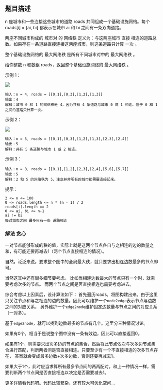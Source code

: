 ## 题目描述
n 座城市和一些连接这些城市的道路 roads 共同组成一个基础设施网络。每个 roads[i] = [ai, bi] 都表示在城市 ai 和 bi 之间有一条双向道路。

两座不同城市构成的 城市对 的 网络秩 定义为：与这两座城市 直接 相连的道路总数。如果存在一条道路直接连接这两座城市，则这条道路只计算 一次 。

整个基础设施网络的 最大网络秩 是所有不同城市对中的 最大网络秩 。

给你整数 n 和数组 roads，返回整个基础设施网络的 最大网络秩 。

示例 1：

![](https://assets.leetcode-cn.com/aliyun-lc-upload/uploads/2020/10/11/ex1.png)
```
输入：n = 4, roads = [[0,1],[0,3],[1,2],[1,3]]
输出：4
解释：城市 0 和 1 的网络秩是 4，因为共有 4 条道路与城市 0 或 1 相连。位于 0 和 1 之间的道路只计算一次。
```
示例 2：

![](https://assets.leetcode-cn.com/aliyun-lc-upload/uploads/2020/10/11/ex2.png)
```
输入：n = 5, roads = [[0,1],[0,3],[1,2],[1,3],[2,3],[2,4]]
输出：5
解释：共有 5 条道路与城市 1 或 2 相连。
```
示例 3：
```
输入：n = 8, roads = [[0,1],[1,2],[2,3],[2,4],[5,6],[5,7]]
输出：5
解释：2 和 5 的网络秩为 5，注意并非所有的城市都需要连接起来。
```

提示：
```
2 <= n <= 100
0 <= roads.length <= n * (n - 1) / 2
roads[i].length == 2
0 <= ai, bi <= n-1
ai != bi
每对城市之间 最多只有一条 道路相连
```

### 解法 贪心
一对节点能够形成的秩的值，实际上就是这两个节点各自与之相连的边的数量之和，有可能还要再减去1（两个节点直接相连的情况）。

自然，泛泛来说，要求整个图中的全局最大秩，就只要求出相连边数最多的节点即可。

当然这其中还有很多细节要考虑。
比如当相连边数最大的节点只有一个时，就需要考虑次多的节点。
而两个节点之间是否直接相连也需要考虑进去。

综合考虑以上因素后，设计算法如下：
首先遍历roads，将图构建出来。由于这里只关注节点和与之相连的边的数量，因此可以维护一个`node2edge`表示节点与边数之间的对应关系，
另外维护一个`edge2node`维护固定边数量与节点之间的对应关系（一对多）。

基于`edge2node`，就可以找到边数最多的节点有几个。这里分三种情况讨论。

如果有0个，相当于是说整个图中没有一条有效边，因此可以直接返回0。

如果有1个，则需要求出次多边的节点的集合，然后将此节点依次与次多边节点集合进行匹配，判断两者间是否直接相连。只要至少有一个不直接相连的次多节点存在，
答案就会变成最多边数+次多边数，否则还要再减去1。

如果大于1个，此时应当求算所有最多节点间的两两配对。和上一种情况一样，需要判断两个节点间是否直接相连以决定是否需要减去1。

更多详情看代码吧。代码比较繁杂，还有较大可优化空间…